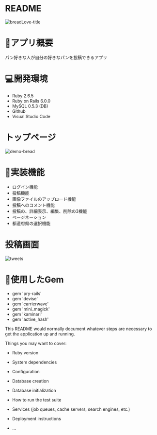 # README

![breadLove-title](https://user-images.githubusercontent.com/66309248/88990498-11882680-d319-11ea-9250-1df3fa9f08bc.jpeg)

# 🍞アプリ概要
パン好きな人が自分の好きなパンを投稿できるアプリ

# 💻開発環境

- Ruby 2.6.5
- Ruby on Rails 6.0.0
- MySQL 0.5.3 (DB)
- Github
- Visual Studio Code

# トップページ

![demo-bread](https://user-images.githubusercontent.com/66309248/88993328-975ba000-d320-11ea-8ff9-38b4d4cca5fd.gif)

# 🥖実装機能
- ログイン機能
- 投稿機能
- 画像ファイルのアップロード機能
- 投稿へのコメント機能
- 投稿の、詳細表示、編集、削除の3機能
- ページネーション
- 都道府県の選択機能

# 投稿画面

![tweets](https://user-images.githubusercontent.com/66309248/88993835-f8d03e80-d321-11ea-8e3e-61f676a1f0a2.gif)

# 🥐使用したGem
- gem 'pry-rails'
- gem 'devise'
- gem 'carrierwave'
- gem 'mini_magick'
- gem 'kaminari'
- gem 'active_hash'


This README would normally document whatever steps are necessary to get the
application up and running.

Things you may want to cover:

* Ruby version

* System dependencies

* Configuration

* Database creation

* Database initialization

* How to run the test suite

* Services (job queues, cache servers, search engines, etc.)

* Deployment instructions

* ...
